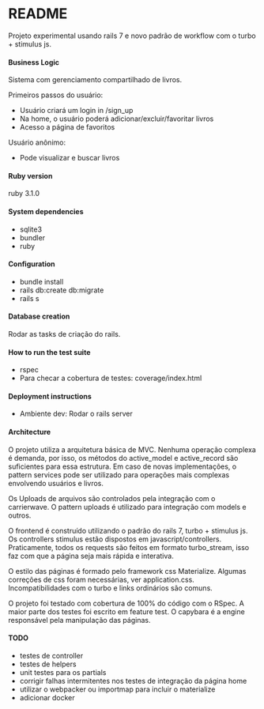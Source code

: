 # README

Projeto experimental usando rails 7 e novo padrão de workflow com o turbo + stimulus js.

#### Business Logic
Sistema com gerenciamento compartilhado de livros.

Primeiros passos do usuário: 
- Usuário criará um login in /sign_up
- Na home, o usuário poderá adicionar/excluir/favoritar livros
- Acesso a página de favoritos 

Usuário anônimo:
- Pode visualizar e buscar livros


#### Ruby version
ruby 3.1.0

#### System dependencies
- sqlite3
- bundler
- ruby 

#### Configuration
- bundle install
- rails db:create db:migrate
- rails s

#### Database creation
Rodar as tasks de criação do rails.

#### How to run the test suite
- rspec
- Para checar a cobertura de testes: coverage/index.html

#### Deployment instructions
- Ambiente dev: Rodar o rails server 

#### Architecture
O projeto utiliza a arquitetura básica de MVC. 
Nenhuma operação complexa é demanda, por isso, 
os métodos do active_model e active_record são 
suficientes para essa estrutura. Em caso de novas 
implementações, o pattern services pode 
ser utilizado para operações mais complexas envolvendo 
usuários e livros.

Os Uploads de arquivos são controlados pela integração 
com o carrierwave. O pattern uploads é utilizado para 
integração com models e outros.

O frontend é construído utilizando o padrão do rails 7, 
turbo + stimulus js. Os controllers stimulus estão
dispostos em javascript/controllers. Praticamente, todos
os requests são feitos em formato turbo_stream, isso
faz com que a página seja mais rápida e interativa.

O estilo das páginas é formado pelo framework css Materialize. 
Algumas correções de css foram necessárias, ver application.css. 
Incompatibilidades com o turbo e links ordinários são comuns.

O projeto foi testado com cobertura de 100% do código com o RSpec.
A maior parte dos testes foi escrito em feature test.
O capybara é a engine responsável pela manipulação das páginas.

#### TODO
- testes de controller
- testes de helpers
- unit testes para os partials 
- corrigir falhas intermitentes nos testes de integração da página home
- utilizar o webpacker ou importmap para incluir o materialize
- adicionar docker 

